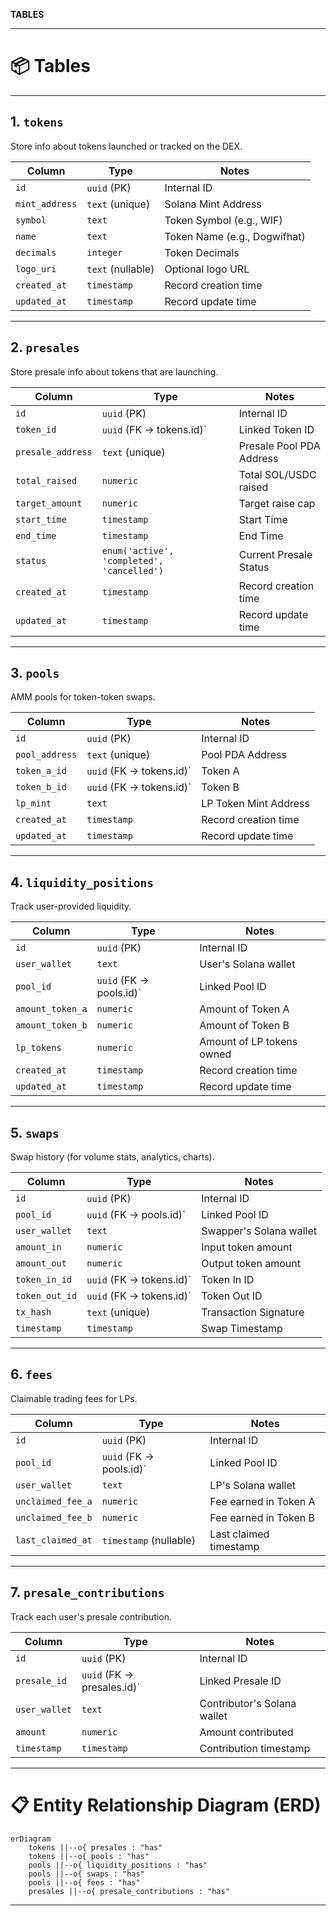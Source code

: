 **TABLES**

---

# 📦 Tables

---

## 1. `tokens`

Store info about tokens launched or tracked on the DEX.

| Column         | Type            | Notes                    |
| -------------- | --------------- | ------------------------ |
| `id`           | `uuid` (PK)      | Internal ID              |
| `mint_address` | `text` (unique)  | Solana Mint Address      |
| `symbol`       | `text`           | Token Symbol (e.g., WIF) |
| `name`         | `text`           | Token Name (e.g., Dogwifhat) |
| `decimals`     | `integer`        | Token Decimals           |
| `logo_uri`     | `text` (nullable)| Optional logo URL        |
| `created_at`   | `timestamp`      | Record creation time     |
| `updated_at`   | `timestamp`      | Record update time       |

---

## 2. `presales`

Store presale info about tokens that are launching.

| Column            | Type                | Notes                  |
| ----------------- | ------------------- | ---------------------- |
| `id`              | `uuid` (PK)          | Internal ID            |
| `token_id`        | `uuid` (FK → tokens.id)` | Linked Token ID |
| `presale_address` | `text` (unique)      | Presale Pool PDA Address |
| `total_raised`    | `numeric`            | Total SOL/USDC raised   |
| `target_amount`   | `numeric`            | Target raise cap       |
| `start_time`      | `timestamp`          | Start Time             |
| `end_time`        | `timestamp`          | End Time               |
| `status`          | `enum('active', 'completed', 'cancelled')` | Current Presale Status |
| `created_at`      | `timestamp`          | Record creation time   |
| `updated_at`      | `timestamp`          | Record update time     |

---

## 3. `pools`

AMM pools for token-token swaps.

| Column         | Type              | Notes                  |
| -------------- | ----------------- | ---------------------- |
| `id`           | `uuid` (PK)        | Internal ID            |
| `pool_address` | `text` (unique)    | Pool PDA Address       |
| `token_a_id`   | `uuid` (FK → tokens.id)` | Token A             |
| `token_b_id`   | `uuid` (FK → tokens.id)` | Token B             |
| `lp_mint`      | `text`             | LP Token Mint Address  |
| `created_at`   | `timestamp`        | Record creation time   |
| `updated_at`   | `timestamp`        | Record update time     |

---

## 4. `liquidity_positions`

Track user-provided liquidity.

| Column          | Type               | Notes                     |
| --------------- | ------------------ | ------------------------- |
| `id`            | `uuid` (PK)         | Internal ID               |
| `user_wallet`   | `text`              | User's Solana wallet      |
| `pool_id`       | `uuid` (FK → pools.id)` | Linked Pool ID         |
| `amount_token_a`| `numeric`           | Amount of Token A         |
| `amount_token_b`| `numeric`           | Amount of Token B         |
| `lp_tokens`     | `numeric`           | Amount of LP tokens owned |
| `created_at`    | `timestamp`         | Record creation time      |
| `updated_at`    | `timestamp`         | Record update time        |

---

## 5. `swaps`

Swap history (for volume stats, analytics, charts).

| Column         | Type              | Notes                     |
| -------------- | ----------------- | ------------------------- |
| `id`           | `uuid` (PK)        | Internal ID               |
| `pool_id`      | `uuid` (FK → pools.id)` | Linked Pool ID         |
| `user_wallet`  | `text`             | Swapper's Solana wallet   |
| `amount_in`    | `numeric`          | Input token amount        |
| `amount_out`   | `numeric`          | Output token amount       |
| `token_in_id`  | `uuid` (FK → tokens.id)` | Token In ID           |
| `token_out_id` | `uuid` (FK → tokens.id)` | Token Out ID          |
| `tx_hash`      | `text` (unique)     | Transaction Signature     |
| `timestamp`    | `timestamp`         | Swap Timestamp            |

---

## 6. `fees`

Claimable trading fees for LPs.

| Column           | Type               | Notes                     |
| ---------------- | ------------------ | ------------------------- |
| `id`             | `uuid` (PK)         | Internal ID               |
| `pool_id`        | `uuid` (FK → pools.id)` | Linked Pool ID         |
| `user_wallet`    | `text`              | LP's Solana wallet        |
| `unclaimed_fee_a`| `numeric`           | Fee earned in Token A     |
| `unclaimed_fee_b`| `numeric`           | Fee earned in Token B     |
| `last_claimed_at`| `timestamp` (nullable) | Last claimed timestamp |

---

## 7. `presale_contributions`

Track each user's presale contribution.

| Column          | Type                | Notes                    |
| --------------- | ------------------- | ------------------------ |
| `id`            | `uuid` (PK)          | Internal ID              |
| `presale_id`    | `uuid` (FK → presales.id)` | Linked Presale ID   |
| `user_wallet`   | `text`               | Contributor's Solana wallet |
| `amount`        | `numeric`            | Amount contributed       |
| `timestamp`     | `timestamp`          | Contribution timestamp   |

---

# 📋 Entity Relationship Diagram (ERD)

```mermaid
erDiagram
    tokens ||--o{ presales : "has"
    tokens ||--o{ pools : "has"
    pools ||--o{ liquidity_positions : "has"
    pools ||--o{ swaps : "has"
    pools ||--o{ fees : "has"
    presales ||--o{ presale_contributions : "has"
```

---